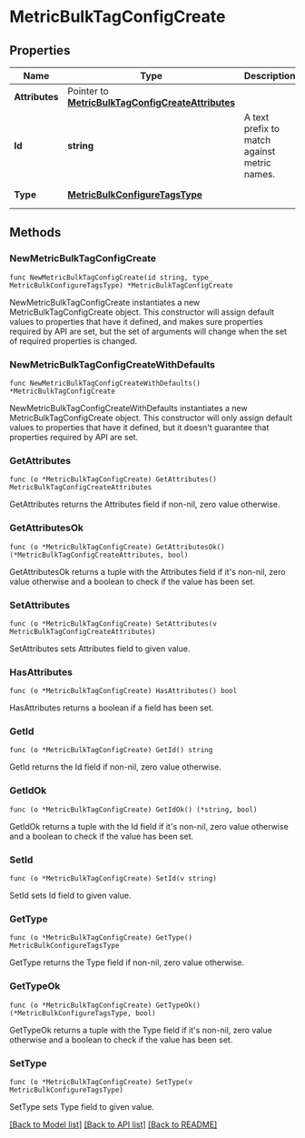 # MetricBulkTagConfigCreate

## Properties

| Name           | Type                                                                                         | Description                                  | Notes                                                     |
| -------------- | -------------------------------------------------------------------------------------------- | -------------------------------------------- | --------------------------------------------------------- |
| **Attributes** | Pointer to [**MetricBulkTagConfigCreateAttributes**](MetricBulkTagConfigCreateAttributes.md) |                                              | [optional]                                                |
| **Id**         | **string**                                                                                   | A text prefix to match against metric names. |
| **Type**       | [**MetricBulkConfigureTagsType**](MetricBulkConfigureTagsType.md)                            |                                              | [default to METRICBULKCONFIGURETAGSTYPE_BULK_MANAGE_TAGS] |

## Methods

### NewMetricBulkTagConfigCreate

`func NewMetricBulkTagConfigCreate(id string, type_ MetricBulkConfigureTagsType) *MetricBulkTagConfigCreate`

NewMetricBulkTagConfigCreate instantiates a new MetricBulkTagConfigCreate object.
This constructor will assign default values to properties that have it defined,
and makes sure properties required by API are set, but the set of arguments
will change when the set of required properties is changed.

### NewMetricBulkTagConfigCreateWithDefaults

`func NewMetricBulkTagConfigCreateWithDefaults() *MetricBulkTagConfigCreate`

NewMetricBulkTagConfigCreateWithDefaults instantiates a new MetricBulkTagConfigCreate object.
This constructor will only assign default values to properties that have it defined,
but it doesn't guarantee that properties required by API are set.

### GetAttributes

`func (o *MetricBulkTagConfigCreate) GetAttributes() MetricBulkTagConfigCreateAttributes`

GetAttributes returns the Attributes field if non-nil, zero value otherwise.

### GetAttributesOk

`func (o *MetricBulkTagConfigCreate) GetAttributesOk() (*MetricBulkTagConfigCreateAttributes, bool)`

GetAttributesOk returns a tuple with the Attributes field if it's non-nil, zero value otherwise
and a boolean to check if the value has been set.

### SetAttributes

`func (o *MetricBulkTagConfigCreate) SetAttributes(v MetricBulkTagConfigCreateAttributes)`

SetAttributes sets Attributes field to given value.

### HasAttributes

`func (o *MetricBulkTagConfigCreate) HasAttributes() bool`

HasAttributes returns a boolean if a field has been set.

### GetId

`func (o *MetricBulkTagConfigCreate) GetId() string`

GetId returns the Id field if non-nil, zero value otherwise.

### GetIdOk

`func (o *MetricBulkTagConfigCreate) GetIdOk() (*string, bool)`

GetIdOk returns a tuple with the Id field if it's non-nil, zero value otherwise
and a boolean to check if the value has been set.

### SetId

`func (o *MetricBulkTagConfigCreate) SetId(v string)`

SetId sets Id field to given value.

### GetType

`func (o *MetricBulkTagConfigCreate) GetType() MetricBulkConfigureTagsType`

GetType returns the Type field if non-nil, zero value otherwise.

### GetTypeOk

`func (o *MetricBulkTagConfigCreate) GetTypeOk() (*MetricBulkConfigureTagsType, bool)`

GetTypeOk returns a tuple with the Type field if it's non-nil, zero value otherwise
and a boolean to check if the value has been set.

### SetType

`func (o *MetricBulkTagConfigCreate) SetType(v MetricBulkConfigureTagsType)`

SetType sets Type field to given value.

[[Back to Model list]](../README.md#documentation-for-models) [[Back to API list]](../README.md#documentation-for-api-endpoints) [[Back to README]](../README.md)
